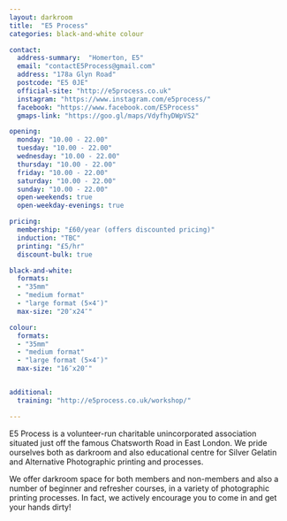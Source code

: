 ```yaml
---
layout: darkroom
title:  "E5 Process"
categories: black-and-white colour

contact:
  address-summary:  "Homerton, E5"
  email: "contactE5Process@gmail.com"
  address: "178a Glyn Road"
  postcode: "E5 0JE"
  official-site: "http://e5process.co.uk"
  instagram: "https://www.instagram.com/e5process/"
  facebook: "https://www.facebook.com/E5Process"
  gmaps-link: "https://goo.gl/maps/VdyfhyDWpVS2"

opening:
  monday: "10.00 - 22.00"
  tuesday: "10.00 - 22.00"
  wednesday: "10.00 - 22.00"
  thursday: "10.00 - 22.00"
  friday: "10.00 - 22.00"
  saturday: "10.00 - 22.00"
  sunday: "10.00 - 22.00"
  open-weekends: true
  open-weekday-evenings: true

pricing:
  membership: "£60/year (offers discounted pricing)"
  induction: "TBC"
  printing: "£5/hr"
  discount-bulk: true

black-and-white:
  formats:
  - "35mm"
  - "medium format"
  - "large format (5×4″)"
  max-size: "20″x24″"

colour:
  formats:
  - "35mm"
  - "medium format"
  - "large format (5×4″)"
  max-size: "16″x20″"


additional:
  training: "http://e5process.co.uk/workshop/"

---
```


E5 Process is a volunteer-run charitable unincorporated association situated just off the famous Chatsworth Road in East London. We pride ourselves both as darkroom and also educational centre for Silver Gelatin and Alternative Photographic printing and processes.

We offer darkroom space for both members and non-members and also a number of beginner and refresher courses, in a variety of photographic printing processes. In fact, we actively encourage you to come in and get your hands dirty!
